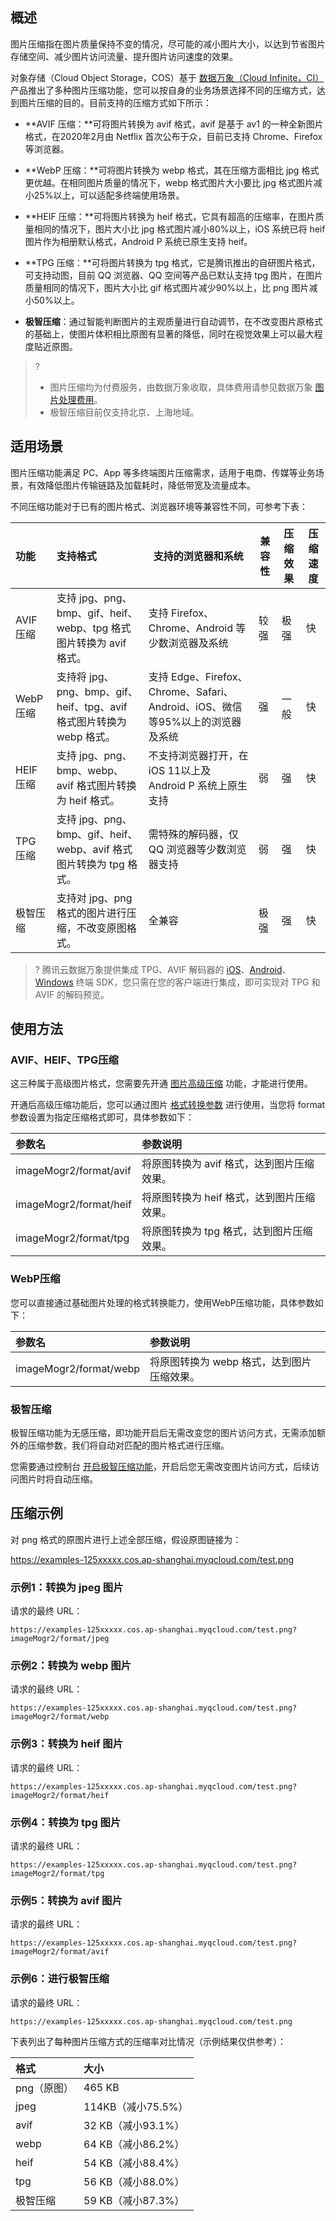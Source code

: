 ## 概述

图片压缩指在图片质量保持不变的情况，尽可能的减小图片大小，以达到节省图片存储空间、减少图片访问流量、提升图片访问速度的效果。

对象存储（Cloud Object Storage，COS）基于 [数据万象（Cloud Infinite，CI）](https://cloud.tencent.com/document/product/460/6962) 产品推出了多种图片压缩功能，您可以按自身的业务场景选择不同的压缩方式，达到图片压缩的目的。目前支持的压缩方式如下所示：

- **AVIF 压缩：**可将图片转换为 avif 格式，avif 是基于 av1 的一种全新图片格式，在2020年2月由 Netflix 首次公布于众，目前已支持 Chrome、Firefox 等浏览器。

- **WebP 压缩：**可将图片转换为 webp 格式，其在压缩方面相比 jpg 格式更优越。在相同图片质量的情况下，webp 格式图片大小要比 jpg 格式图片减小25%以上，可以适配多终端使用场景。

- **HEIF 压缩：**可将图片转换为 heif 格式，它具有超高的压缩率，在图片质量相同的情况下，图片大小比 jpg 格式图片减小80%以上，iOS 系统已将 heif 图片作为相册默认格式，Android P 系统已原生支持 heif。

- **TPG 压缩：**可将图片转换为 tpg 格式，它是腾讯推出的自研图片格式，可支持动图，目前 QQ 浏览器、QQ 空间等产品已默认支持 tpg 图片，在图片质量相同的情况下，图片大小比 gif 格式图片减少90%以上，比 png 图片减小50%以上。

- **极智压缩**：通过智能判断图片的主观质量进行自动调节，在不改变图片原格式的基础上，使图片体积相比原图有显著的降低，同时在视觉效果上可以最大程度贴近原图。

  

>? 
>
>- 图片压缩均为付费服务，由数据万象收取，具体费用请参见数据万象 [图片处理费用](https://cloud.tencent.com/document/product/460/58117)。
>- 极智压缩目前仅支持北京、上海地域。

## 适用场景

图片压缩功能满足 PC、App 等多终端图片压缩需求，适用于电商、传媒等业务场景，有效降低图片传输链路及加载耗时，降低带宽及流量成本。

不同压缩功能对于已有的图片格式、浏览器环境等兼容性不同，可参考下表：

| 功能      | 支持格式                                                     | 支持的浏览器和系统                                           | 兼容性 | 压缩效果 | 压缩速度 |
| :-------- | :----------------------------------------------------------- | ------------------------------------------------------------ | ------ | -------- | -------- |
| AVIF 压缩 | 支持 jpg、png、bmp、gif、heif、webp、tpg 格式图片转换为 avif 格式。 | 支持 Firefox、Chrome、Android 等少数浏览器及系统             | 较强   | 极强     | 快       |
| WebP 压缩 | 支持将 jpg、png、bmp、gif、heif、tpg、avif 格式图片转换为 webp 格式。 | 支持 Edge、Firefox、Chrome、Safari、Android、iOS、微信等95%以上的浏览器及系统 | 强     | 一般     | 快       |
| HEIF 压缩 | 支持 jpg、png、bmp、webp、avif 格式图片转换为 heif 格式。    | 不支持浏览器打开，在 iOS 11以上及 Android P 系统上原生支持   | 弱     | 强       | 快       |
| TPG 压缩  | 支持 jpg、png、bmp、gif、heif、webp、avif 格式图片转换为 tpg 格式。 | 需特殊的解码器，仅 QQ 浏览器等少数浏览器支持                 | 弱     | 强       | 快       |
| 极智压缩  | 支持对 jpg、png格式的图片进行压缩，不改变原图格式。          | 全兼容                                                       | 极强   | 强       | 快       |


>? 腾讯云数据万象提供集成 TPG、AVIF 解码器的 [iOS](https://cloud.tencent.com/document/product/460/47729)、[Android](https://cloud.tencent.com/document/product/460/47734)、[Windows](https://main.qcloudimg.com/raw/851dd252378813d250eeca5ed55ffd36/TPG_win_SDK.zip) 终端 SDK，您只需在您的客户端进行集成，即可实现对 TPG 和 AVIF 的解码预览。

## 使用方法

### AVIF、HEIF、TPG压缩

这三种属于高级图片格式，您需要先开通 [图片高级压缩](https://cloud.tencent.com/document/product/436/48981) 功能，才能进行使用。

开通后高级压缩功能后，您可以通过图片 [格式转换参数](https://cloud.tencent.com/document/product/436/44883) 进行使用，当您将 format 参数设置为指定压缩格式即可，具体参数如下：

| 参数名                 | 参数说明                                   |
| :--------------------- | :----------------------------------------- |
| imageMogr2/format/avif | 将原图转换为 avif 格式，达到图片压缩效果。 |
| imageMogr2/format/heif | 将原图转换为 heif 格式，达到图片压缩效果。 |
| imageMogr2/format/tpg  | 将原图转换为 tpg 格式，达到图片压缩效果。  |

### WebP压缩

您可以直接通过基础图片处理的格式转换能力，使用WebP压缩功能，具体参数如下：

| 参数名                 | 参数说明                                   |
| :--------------------- | :----------------------------------------- |
| imageMogr2/format/webp | 将原图转换为 webp 格式，达到图片压缩效果。 |

### 极智压缩

极智压缩功能为无感压缩，即功能开启后无需改变您的图片访问方式，无需添加额外的压缩参数，我们将自动对匹配的图片格式进行压缩。

您需要通过控制台 [开启极智压缩功能](https://cloud.tencent.com/document/product/436/88711)，开启后您无需改变图片访问方式，后续访问图片时将自动压缩。

## 压缩示例

对 png 格式的原图片进行上述全部压缩，假设原图链接为：

https://examples-125xxxxx.cos.ap-shanghai.myqcloud.com/test.png

### 示例1：转换为 jpeg 图片

请求的最终 URL：

```
https://examples-125xxxxx.cos.ap-shanghai.myqcloud.com/test.png?imageMogr2/format/jpeg
```

### 示例2：转换为 webp 图片

请求的最终 URL：

```
https://examples-125xxxxx.cos.ap-shanghai.myqcloud.com/test.png?imageMogr2/format/webp
```

### 示例3：转换为 heif 图片

请求的最终 URL：

```
https://examples-125xxxxx.cos.ap-shanghai.myqcloud.com/test.png?imageMogr2/format/heif
```

### 示例4：转换为 tpg 图片

请求的最终 URL：

```
https://examples-125xxxxx.cos.ap-shanghai.myqcloud.com/test.png?imageMogr2/format/tpg
```

### 示例5：转换为 avif 图片

请求的最终 URL：

```
https://examples-125xxxxx.cos.ap-shanghai.myqcloud.com/test.png?imageMogr2/format/avif
```

### 示例6：进行极智压缩

请求的最终 URL：

```
https://examples-125xxxxx.cos.ap-shanghai.myqcloud.com/test.png
```



下表列出了每种图片压缩方式的压缩率对比情况（示例结果仅供参考）：

| 格式        | 大小               |
| :---------- | :----------------- |
| png（原图） | 465 KB             |
| jpeg        | 114KB（减小75.5%） |
| avif        | 32 KB（减小93.1%） |
| webp        | 64 KB（减小86.2%） |
| heif        | 54 KB（减小88.4%） |
| tpg         | 56 KB（减小88.0%） |
| 极智压缩    | 59 KB（减小87.3%） |
